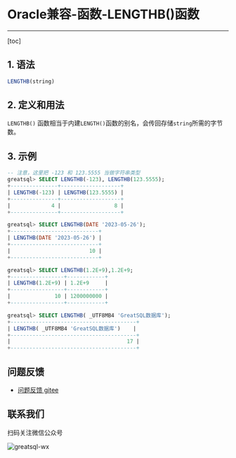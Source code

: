 # Oracle兼容-函数-LENGTHB()函数
---
[toc]
## 1. 语法

```sql
LENGTHB(string)
```

## 2. 定义和用法

`LENGTHB()` 函数相当于内建`LENGTH()`函数的别名，会传回存储`string`所需的字节数。

## 3. 示例

```sql
-- 注意，这里把 -123 和 123.5555 当做字符串类型
greatsql> SELECT LENGTHB(-123), LENGTHB(123.5555);
+---------------+-------------------+
| LENGTHB(-123) | LENGTHB(123.5555) |
+---------------+-------------------+
|             4 |                 8 |
+---------------+-------------------+

greatsql> SELECT LENGTHB(DATE '2023-05-26');
+----------------------------+
| LENGTHB(DATE '2023-05-26') |
+----------------------------+
|                         10 |
+----------------------------+

greatsql> SELECT LENGTHB(1.2E+9),1.2E+9;
+-----------------+------------+
| LENGTHB(1.2E+9) | 1.2E+9     |
+-----------------+------------+
|              10 | 1200000000 |
+-----------------+------------+

greatsql> SELECT LENGTHB( _UTF8MB4 'GreatSQL数据库');
+----------------------------------------+
| LENGTHB( _UTF8MB4 'GreatSQL数据库')    |
+----------------------------------------+
|                                     17 |
+----------------------------------------+
```

**问题反馈**
---
- [问题反馈 gitee](https://gitee.com/GreatSQL/GreatSQL-Manual/issues)


**联系我们**
---

扫码关注微信公众号

![greatsql-wx](../greatsql-wx.jpg)
